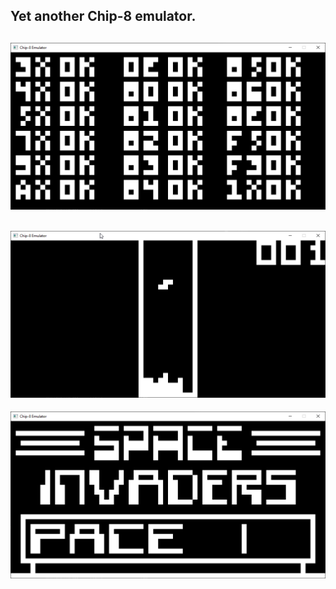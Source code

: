 ## Yet another Chip-8 emulator.

![](https://github.com/Shivar-J/Chip-8/blob/main/demo/chip8sdl_iVgaJuhwHa.png)
---
![](https://github.com/Shivar-J/Chip-8/blob/main/demo/chip8sdl_MRSUiWS1x5.png)
---
![](https://github.com/Shivar-J/Chip-8/blob/main/demo/chip8sdl_R8YKyrl4mE.png)
